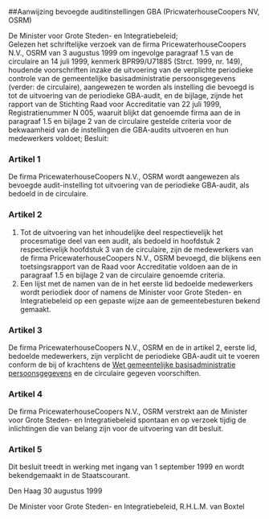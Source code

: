 <meta http-equiv='Content-Type' content='text/html; charset=utf-8' />

##Aanwijzing bevoegde auditinstellingen GBA (PricwaterhouseCoopers NV, OSRM)

De Minister voor Grote Steden- en Integratiebeleid;  
Gelezen het schriftelijke verzoek van de firma PricewaterhouseCoopers N.V., OSRM van 3 augustus 1999 om ingevolge paragraaf 1.5 van de circulaire an 14 juli 1999, kenmerk BPR99/U71885 (Strct. 1999, nr. 149), houdende voorschriften inzake de uitvoering van de verplichte periodieke controle van de gemeentelijke basisadministratie persoonsgegevens (verder: de circulaire), aangewezen te worden als instelling die bevoegd is tot de uitvoering van de periodieke GBA-audit, en de bijlage, zijnde het rapport van de Stichting Raad voor Accreditatie van 22 juli 1999, Registratienummer N 005, waaruit blijkt dat genoemde firma aan de in paragraaf 1.5 en bijlage 2 van de circulaire gestelde criteria voor de bekwaamheid van de instellingen die GBA-audits uitvoeren en hun medewerkers voldoet;
Besluit:    

### Artikel  1  

De firma PricewaterhouseCoopers N.V., OSRM wordt aangewezen als bevoegde audit-instelling tot uitvoering van de periodieke GBA-audit, als bedoeld in de circulaire. 

### Artikel  2  

1.  Tot de uitvoering van het inhoudelijke deel respectievelijk het procesmatige deel van een audit, als bedoeld in hoofdstuk 2 respectievelijk hoofdstuk 3 van de circulaire, zijn de medewerkers van de firma PricewaterhouseCoopers N.V., OSRM bevoegd, die blijkens een toetsingsrapport van de Raad voor Accreditatie voldoen aan de in paragraaf 1.5 en bijlage 2 van de circulaire genoemde criteria.   
2.  Een lijst met de namen van de in het eerste lid bedoelde medewerkers wordt periodiek door of namens de Minister voor Grote Steden- en Integratiebeleid op een gepaste wijze aan de gemeentebesturen bekend gemaakt.  

### Artikel  3  

De firma PricewaterhouseCoopers N.V., OSRM en de in artikel 2, eerste lid, bedoelde medewerkers, zijn verplicht de periodieke GBA-audit uit te voeren conform de bij of krachtens de [Wet gemeentelijke basisadministratie persoonsgegevens](../../../../../../../../../wet/wet/gemeentelijke/basisadministratie/persoonsgegevens/BWBR0006723/README.md) en de circulaire gegeven voorschiften. 

### Artikel  4  

De firma PricewaterhouseCoopers N.V., OSRM verstrekt aan de Minister voor Grote Steden- en Integratiebeleid spontaan en op verzoek tijdig de inlichtingen die van belang zijn voor de uitvoering van dit besluit. 

### Artikel  5  

Dit besluit treedt in werking met ingang van 1 september 1999 en wordt bekendgemaakt in de Staatscourant. 

Den Haag 
30 augustus 1999    

De 
Minister voor Grote Steden- en Integratiebeleid, 
R.H.L.M. van Boxtel      
